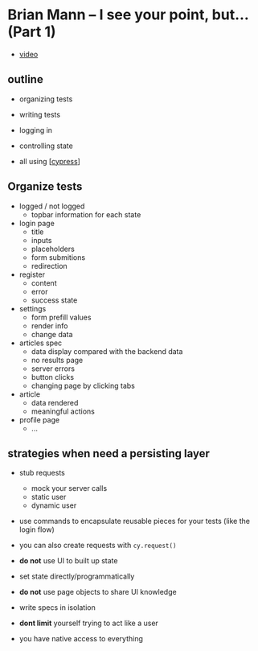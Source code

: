# Brian Mann – I see your point, but… (Part 1)

- [video](https://www.youtube.com/watch?v=5XQOK0v_YRE&t=34s)

## outline

- organizing tests
- writing tests
- logging in
- controlling state

- all using [[cypress]]

## Organize tests

- logged / not logged
  - topbar information for each state
- login page
  - title
  - inputs
  - placeholders
  - form submitions
  - redirection
- register
  - content
  - error
  - success state
- settings
  - form prefill values
  - render info
  - change data
- articles spec
  - data display compared with the backend data
  - no results page
  - server errors
  - button clicks
  - changing page by clicking tabs
- article
  - data rendered
  - meaningful actions
- profile page
  - ...

## strategies when need a persisting layer

- stub requests

  - mock your server calls
  - static user
  - dynamic user

- use commands to encapsulate reusable pieces for your tests (like the login flow)
- you can also create requests with `cy.request()`
- **do not** use UI to built up state
- set state directly/programmatically
- **do not** use page objects to share UI knowledge
- write specs in isolation
- **dont limit** yourself trying to act like a user
- you have native access to everything

[//begin]: # "Autogenerated link references for markdown compatibility"
[cypress]: cypress "cypress"
[//end]: # "Autogenerated link references"
